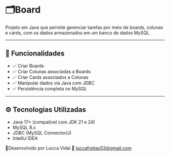 # 🗂️Board
Projeto em Java que permite gerenciar tarefas por meio de boards, colunas e cards, com os dados armazenados em um banco de dados MySQL.

---

## 📌 Funcionalidades

- ✅ Criar Boards
- ✅ Criar Colunas associadas a Boards
- ✅ Criar Cards associados a Colunas
- ✅ Manipular dados via Java com JDBC
- ✅ Persistência completa no MySQL

---

## ⚙️ Tecnologias Utilizadas

- Java 17+ (compatível com JDK 21 e 24)
- MySQL 8.x
- JDBC (MySQL Connector/J)
- IntelliJ IDEA

📌Desenvolvido por Lucca Vidal
📧 luccafreitas53@gmail.com
